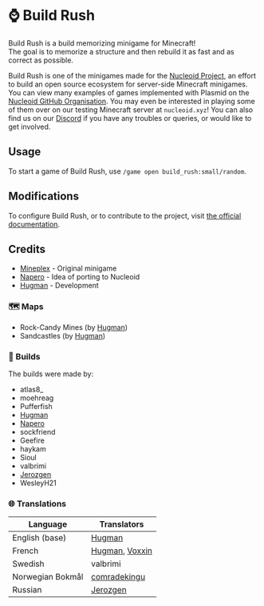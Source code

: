 # ⌚ Build Rush

Build Rush is a build memorizing minigame for Minecraft!  
The goal is to memorize a structure and then rebuild it as fast and as correct as possible.

Build Rush is one of the minigames made for the [Nucleoid Project](https://nucleoid.xyz/), an effort to build an open source ecosystem for server-side Minecraft minigames.
You can view many examples of games implemented with Plasmid on the [Nucleoid GitHub Organisation](https://github.com/NucleoidMC).
You may even be interested in playing some of them over on our testing Minecraft server at `nucleoid.xyz`!
You can also find us on our [Discord](https://nucleoid.xyz/discord) if you have any troubles or queries, or would like to get involved.

## Usage

To start a game of Build Rush, use `/game open build_rush:small/random`.

## Modifications

To configure Build Rush, or to contribute to the project, visit [the official documentation](https://docs.nucleoid.xyz/build-rush/).

## Credits

- [Mineplex](https://www.mineplex.com) - Original minigame
- [Napero](https://github.com/Napero) - Idea of porting to Nucleoid
- [Hugman](https://github.com/Hugman76) - Development

### 🗺 Maps
- Rock-Candy Mines (by [Hugman](https://github.com/Hugman76))
- Sandcastles (by [Hugman](https://github.com/Hugman76))

### 🧱 Builds
The builds were made by:
- atlas8_
- moehreag
- Pufferfish
- [Hugman](https://github.com/Hugman76)
- [Napero](https://github.com/Napero)
- sockfriend
- Geefire
- haykam
- Sioul
- valbrimi
- [Jerozgen](https://github.com/Jerozgen)
- WesleyH21

### 🌐 Translations
| Language         | Translators                                                                |
|------------------|----------------------------------------------------------------------------|
| English (base)   | [Hugman](https://github.com/Hugman76)                                      |
| French           | [Hugman](https://github.com/Hugman76), [Voxxin](https://github.com/Voxxin) |
| Swedish          | valbrimi                                                                   |
| Norwegian Bokmål | [comradekingu](https://github.com/comradekingu)                            |
| Russian          | [Jerozgen](https://github.com/Jerozgen)                                    |